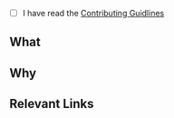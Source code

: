 - [ ] I have read the [Contributing Guidlines](https://github.com/nikhilraju/polyglot/docs/CONTRIBUTING.md)

## What 



## Why 



## Relevant Links 

